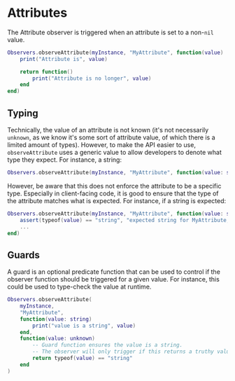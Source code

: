 # Attributes

The Attribute observer is triggered when an attribute is set to a non-`nil` value.

```lua
Observers.observeAttribute(myInstance, "MyAttribute", function(value)
	print("Attribute is", value)

	return function()
		print("Attribute is no longer", value)
	end
end)
```

## Typing

Technically, the value of an attribute is not known (it's not necessarily `unknown`, as we know it's some sort of attribute value, of which there is a limited amount of types). However, to make the API easier to use, `observeAttribute` uses a generic value to allow developers to denote what type they expect. For instance, a string:

```lua
Observers.observeAttribute(myInstance, "MyAttribute", function(value: string) ... end)
```

However, be aware that this does not enforce the attribute to be a specific type. Especially in client-facing code, it is good to ensure that the type of the attribute matches what is expected. For instance, if a string is expected:

```lua
Observers.observeAttribute(myInstance, "MyAttribute", function(value: string)
	assert(typeof(value) == "string", "expected string for MyAttribute; got " .. typeof(value))
	...
end)
```

## Guards

A guard is an optional predicate function that can be used to control if the observer function should be triggered for a given value. For instance, this could be used to type-check the value at runtime.

```lua
Observers.observeAttribute(
	myInstance,
	"MyAttribute",
	function(value: string)
		print("value is a string", value)
	end,
	function(value: unknown)
		-- Guard function ensures the value is a string.
		-- The observer will only trigger if this returns a truthy value.
		return typeof(value) == "string"
	end
)
```
